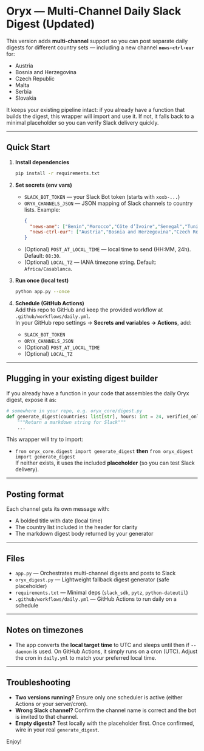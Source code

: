 
# Oryx — Multi‑Channel Daily Slack Digest (Updated)

This version adds **multi-channel** support so you can post separate daily digests for different country sets — including a new channel **`news-ctrl-eur`** for:
- Austria
- Bosnia and Herzegovina
- Czech Republic
- Malta
- Serbia
- Slovakia

It keeps your existing pipeline intact: if you already have a function that builds the digest, this wrapper will import and use it. If not, it falls back to a minimal placeholder so you can verify Slack delivery quickly.

---

## Quick Start

1. **Install dependencies**
   ```bash
   pip install -r requirements.txt
   ```

2. **Set secrets (env vars)**
   - `SLACK_BOT_TOKEN` — your Slack Bot token (starts with `xoxb-...`)
   - `ORYX_CHANNELS_JSON` — JSON mapping of Slack channels to country lists. Example:
     ```json
     {
       "news-ame": ["Benin","Morocco","Côte d’Ivoire","Senegal","Tunisia","Burkina Faso","Ghana","Liberia","Jordan"],
       "news-ctrl-eur": ["Austria","Bosnia and Herzegovina","Czech Republic","Malta","Serbia","Slovakia"]
     }
     ```
   - (Optional) `POST_AT_LOCAL_TIME` — local time to send (HH:MM, 24h). Default: `08:30`.
   - (Optional) `LOCAL_TZ` — IANA timezone string. Default: `Africa/Casablanca`.

3. **Run once (local test)**
   ```bash
   python app.py --once
   ```

4. **Schedule (GitHub Actions)**  
   Add this repo to GitHub and keep the provided workflow at `.github/workflows/daily.yml`.  
   In your GitHub repo settings → **Secrets and variables → Actions**, add:
   - `SLACK_BOT_TOKEN`
   - `ORYX_CHANNELS_JSON`
   - (Optional) `POST_AT_LOCAL_TIME`
   - (Optional) `LOCAL_TZ`

---

## Plugging in your existing digest builder

If you already have a function in your code that assembles the daily Oryx digest, expose it as:

```python
# somewhere in your repo, e.g. oryx_core/digest.py
def generate_digest(countries: list[str], hours: int = 24, verified_only: bool = True) -> str:
    """Return a markdown string for Slack"""
    ...
```

This wrapper will try to import:
- `from oryx_core.digest import generate_digest` **then** `from oryx_digest import generate_digest`  
If neither exists, it uses the included **placeholder** (so you can test Slack delivery).

---

## Posting format

Each channel gets its own message with:
- A bolded title with date (local time)
- The country list included in the header for clarity
- The markdown digest body returned by your generator

---

## Files

- `app.py` — Orchestrates multi-channel digests and posts to Slack
- `oryx_digest.py` — Lightweight fallback digest generator (safe placeholder)
- `requirements.txt` — Minimal deps (`slack_sdk`, `pytz`, `python-dateutil`)
- `.github/workflows/daily.yml` — GitHub Actions to run daily on a schedule

---

## Notes on timezones

- The app converts the **local target time** to UTC and sleeps until then if `--daemon` is used. On GitHub Actions, it simply runs on a cron (UTC). Adjust the cron in `daily.yml` to match your preferred local time.

---

## Troubleshooting

- **Two versions running?** Ensure only one scheduler is active (either Actions or your server/cron).
- **Wrong Slack channel?** Confirm the channel name is correct and the bot is invited to that channel.
- **Empty digests?** Test locally with the placeholder first. Once confirmed, wire in your real `generate_digest`.

Enjoy!
